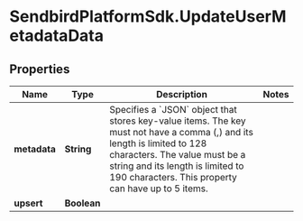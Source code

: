 # SendbirdPlatformSdk.UpdateUserMetadataData

## Properties

Name | Type | Description | Notes
------------ | ------------- | ------------- | -------------
**metadata** | **String** | Specifies a &#x60;JSON&#x60; object that stores key-value items. The key must not have a comma (,) and its length is limited to 128 characters. The value must be a string and its length is limited to 190 characters. This property can have up to 5 items. | 
**upsert** | **Boolean** |  | 


